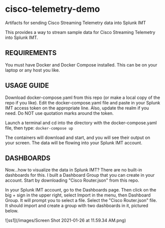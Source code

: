 # cisco-telemetry-demo
Artifacts for sending Cisco Streaming Telemetry data into Splunk IMT

This provides a way to stream sample data for Cisco Streaming Telemetry into Splunk IMT.

## REQUIREMENTS
You must have Docker and Docker Compose installed.  This can be on your laptop or any host you like.

## USAGE GUIDE
Download docker-compose.yaml from this repo (or make a local copy of the repo if you like).  Edit the docker-compose.yaml file and paste in your Splunk IMT access token on the appropriate line.  Also, update the realm if you need.  Do NOT use quotation marks around the token.

Launch a terminal and cd into the directory with the docker-compose.yaml file, then type:
```docker-compose up```

The containers will download and start, and you will see their output on your screen. The data will be flowing into your Splunk IMT account.

## DASHBOARDS

Now...how to visualize the data in Splunk IMT? There are no built-in dashboards for this. I built a Dashboard Group that you can create in your account.  Start by downloading "Cisco Router.json" from this repo.

In your Splunk IMT account, go to the Dashboards page.  Then click on the big + sign in the upper right, select Import in the menu, then Dashboard Group.  It will prompt you to select a file.  Select the "Cisco Router.json" file.  It should import and create a group with two dashboards in it, pictured below.

![ss1](/images/Screen Shot 2021-01-26 at 11.59.34 AM.png)
